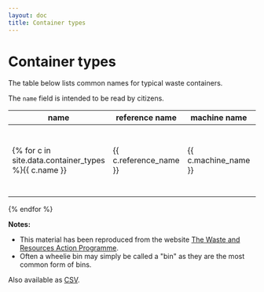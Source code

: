 ```yaml
---
layout: doc
title: Container types
---
```


# Container types

The table below lists common names for typical waste containers.

The `name` field is intended to be read by citizens. 


name | reference name  | machine name | description | image
--------|-------|--------------|-------------|------
{% for c in site.data.container_types %}{{ c.name }} | {{ c.reference_name }} | {{ c.machine_name }} | {{ c.description }} | {% if c.image %}![img]({{ site.baseurl }}/images/{{ c.image }}){% endif %}
{% endfor %}


**Notes:**

* This material has been reproduced from the website [The Waste and Resources Action Programme](http://www.wrap.org.uk).
* Often a wheelie bin may simply be called a "bin" as they are the most common form of bins.

Also available as <a href="https://github.com/communitiesuk/waste-service-standards/blob/gh-pages/_data/container_types.csv" download="container_types.csv">CSV</a>.

